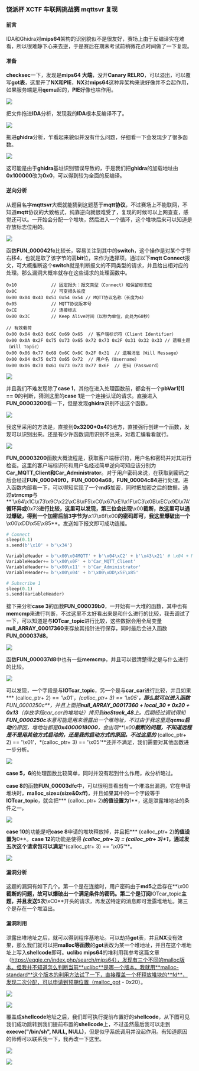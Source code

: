 ### 饶派杯 XCTF 车联网挑战赛 mqttsvr 复现

#### 前言

IDA和Ghidra对**mips64**架构的识别貌似不是很友好，赛场上由于反编译实在难看，所以很难静下心来去逆，于是赛后在期末考试前稍微花点时间做了一下复现。

#### 准备

**checksec**一下，发现是**mips64 大端**，没开**Canary RELRO**，可以溢出，可以覆写**got表**，这里开了**NX和PIE**，**NX**对**mips64**这种异架构来说好像并不会起作用，如果服务端是用**qemu**起的，**PIE**好像也啥作用。

![](./img/1.png)

把文件拖进**IDA**分析，发现我的**IDA**根本反编译不了。

![](./img/2.png)

拖进**ghidra**分析，乍看起来貌似并没有什么问题，仔细看一下会发现少了很多函数。

![](./img/3.png)

这可能是由于**ghidra**基址识别错误导致的，于是我们把**ghidra**的加载地址由**0x100000**改为**0x0**，可以得到较为全面的反编译。

#### 逆向分析

从题目名字**mqttsvr**大概就能猜到这题基于**mqtt协议**，不过赛场上不能联网，不知道**mqtt**协议的大致格式，纯靠逆向就很难受了，复现的时候可以上网查查，感觉还可以。一开始会分配一个堆块，然后进入一个循环，这个堆块后来可以知道是存放标志位用的。

![](./img/4.png)

函数**FUN_000042fc**比较长，容易关注到其中的**switch**，这个操作是对某个字节右移4，也就是取了该字节的高**bit**位，来作为选择项。通过以下**mqtt Connect**报文，可大概推断这个**switch**就是判断报文的不同类型的请求，并且给出相对应的处理。那么漏洞大概率就存在这些请求的处理函数中。

```
0x10             // 固定报头：报文类型（Connect）和保留标志位
0x0C             // 可变报头长度
0x00 0x04 0x4D 0x51 0x54 0x54 // MQTT协议名称（长度为4）
0x05             // MQTT协议版本号
0xCE             // 连接标志
0x00 0x3C        // Keep Alive时间（以秒为单位，此处为60秒）

// 有效载荷
0x00 0x04 0x63 0x6C 0x69 0x65  // 客户端标识符（Client Identifier）
0x00 0x0A 0x2F 0x75 0x73 0x65 0x72 0x73 0x2F 0x31 0x32 0x33 // 遗嘱主题（Will Topic）
0x00 0x06 0x77 0x69 0x6C 0x6C 0x2F 0x31  // 遗嘱消息（Will Message）
0x00 0x04 0x75 0x73 0x65 0x72  // 用户名（Username）
0x00 0x06 0x70 0x61 0x73 0x73 0x77 0x6F  // 密码（Password）
```



![](./img/5.png)



并且我们不难发现除了**case 1**，其他在进入处理函数前，都会有一个**pbVar1[1] == 0**的判断，猜测这里的**case 1**是一个连接认证的请求。直接进入**FUN_00003200**看一下，但是发现**ghidra**识别不出这个函数。

![](./img/6.png)

我这里采用的方法是，直接到**0x3200+0x4**的地方，直接强行创建一个函数，发现可以识别出来。还是有少许函数调用识别不出来，对着汇编看看就行。

![](./img/7.png)



**FUN_00003200**函数大概流程是，获取客户端标识符，用户名和密码并对其进行检查。这里的客户端标识符和用户名经过简单逆向可知应该分别为**Car_MQTT_Client和Car_Administrator**。对于用户密码来说，在获取到密码之后会经过**FUN_000049f0，FUN_00004a68，FUN_00004c84**进行处理。进入函数内部看一下，可以得知实现了一个**md5**加密，同时把加密之后的数据，通过**strncmp**与**'\x64\x1C\x73\x9C\x22\xC8\xF5\xC0\x67\xE1\x1F\xC3\x0B\xEC\x9D\x7A'**循环异或**0x73**进行比较，这里可以发现，第三位会出现**\x00**截断，故这里可以通过爆破，得到一个加密后前3字节为**\x17\x6f\x00**的密码即可，我这里爆破出一个**\x00\xDD\x5E\x85**。发送如下报文即可成功连接。

```python
# Connect
sleep(0.1)
s.send(b'\x10' + b'\x34')

VariableHeader = b'\x00\x04MQTT' + b'\x04\xC2' + b'\x43\x21' # \x04 + MQTT + \x04\x02 + \x43\x21
VariableHeader+= b'\x00\x0F' + b'Car_MQTT_Client'
VariableHeader+= b'\x00\x11' + b'Car_Administrator'
VariableHeader+= b'\x00\x04' + b'\x00\xDD\x5E\x85'

# Subscribe 1
sleep(0.1)
s.send(VariableHeader)
```



接下来分析**case 3**的函数**FUN_000039b0**，一开始有一大堆的函数，其中也有**memcmp**来进行判断，不过这里不太好看出来是和什么进行的比较，我去调试了一下，可以知道是与**IOTcar_topic**进行比较，这些数据会用全局变量**null_ARRAY_00017360**来存放其指针进行保存，同时最后会进入函数**FUN_000037d8**。

![](./img/8.png)

函数**FUN_000037d8**中也有一些**memcmp**，并且可以很清楚得之是与什么进行的比较。

![](./img/9.png)

可以发现，一个字段是与**IOTcar_topic**，另一个是与**car_car**进行比较，并且如果*** (calloc_ptr+ 2) == '\x01'，*(calloc_ptr+ 3) == '\x05'**，那么就可以进入函数**FUN_0000250c**，并且上面把**null_ARRAY_00017360 + local_30 * 0x20 + 0x13**（存放字段car_car的堆地址）拷贝到**acStack_48**上。后期经过调试得知**FUN_0000250c**本意可能是用来泄露出一个堆地址，不过由于我这里是**qemu启动**的原因，堆地址都是**0x4000018000**，会出现**\x00**截断的问题，不知道远程是不是用其他方式启动的，还是我的启动方式的原因。不过这里的*** (calloc_ptr+ 2) == '\x01'，*(calloc_ptr+ 3) == '\x05'**还并不满足，我们需要对其他函数进一步分析。

![](./img/10.png)



**case 5，6**的处理函数比较简单，同时并没有起到什么作用，故分析略过。

**case 8**的函数**FUN_00003dfc**中，可以很明显看出有一个堆溢出漏洞，它在申请堆块时，**malloc_size=(size&0xff)**，并且如果其中的一个字段等于**IOTcar_topic**，就会把*** (calloc_ptr+ 2)**的值设置为**1**，这是泄露堆地址的条件之一。

![](./img/11.png)



**case 10**的功能是吧**case 8**申请的堆块释放掉，并且把*** (calloc_ptr+ 2)**的值设置为**0**。**case 12**的功能是使得 ***(calloc_ptr+ 3) = *(calloc_ptr+ 3)+1**，通过发五次这个请求包可以满足***(calloc_ptr+ 3) == '\x05'**。

![](./img/12.png)



#### 漏洞分析

这题的漏洞有如下几个。第一个是在连接时，用户密码由于**md5**之后存在**\x00**截断的问题，故可以爆破出一个满足条件的密码。第二个是订阅**IOTcar_topic**主题，并且发送5次**\xC0**开头的请求，再发送特定的消息即可泄露堆地址。第三个是存在一个堆溢出。



#### 漏洞利用

泄露出堆地址之后，就可以得到程序基地址。可以劫持**got**表，并且**NX**没有效果，那么我们就可以把**malloc等函数**的**got**表改为某一个堆地址，并且在这个堆地址上写入**shellcode**即可。**uclibc mips64**的堆利用我参考这篇文章（https://eqqie.cn/index.php/search/mips64），发现有三个不同的malloc版本。但我并不知道怎么判断当前**uclibc**是哪一个版本，我就用**malloc-standard**这个版本的利用方法试了一下，直接覆盖一个杯释放堆块的**fd**，发现二次分配，可以申请到预期位置（malloc_got - 0x20）。

![](./img/13.png)



![](./img/14.png)



覆盖成**shellcode**地址之后，我们即可执行提前布置好的**shellcode**，从下图可见我们成功跳转到我们提前布置的**shellcode**上，不过虽然最后我可以走到**execve("/bin/sh", NULL, NULL)**，但是似乎系统调用并没起作用。有知道原因的师傅可以联系我一下，我再改一下这里。

![](./img/15.png)

![](./img/16.png)

